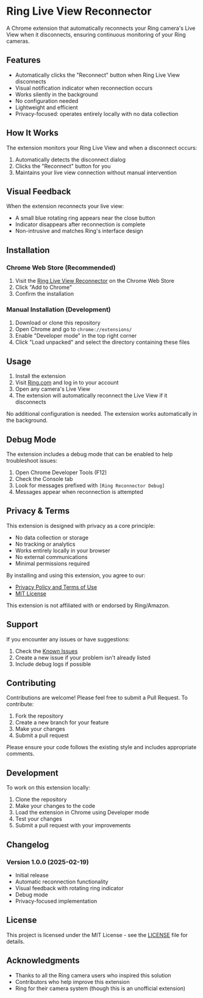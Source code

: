 # Ring Live View Reconnector

A Chrome extension that automatically reconnects your Ring camera's Live View when it disconnects, ensuring continuous monitoring of your Ring cameras.

## Features

- Automatically clicks the "Reconnect" button when Ring Live View disconnects
- Visual notification indicator when reconnection occurs
- Works silently in the background
- No configuration needed
- Lightweight and efficient
- Privacy-focused: operates entirely locally with no data collection

## How It Works

The extension monitors your Ring Live View and when a disconnect occurs:
1. Automatically detects the disconnect dialog
2. Clicks the "Reconnect" button for you
3. Maintains your live view connection without manual intervention

## Visual Feedback

When the extension reconnects your live view:
- A small blue rotating ring appears near the close button
- Indicator disappears after reconnection is complete
- Non-intrusive and matches Ring's interface design

## Installation

### Chrome Web Store (Recommended)
1. Visit the [Ring Live View Reconnector](https://chrome.google.com/webstore/detail/chiphiennfhnjnhnmjgmfgkilegpdpkh) on the Chrome Web Store
2. Click "Add to Chrome"
3. Confirm the installation

### Manual Installation (Development)
1. Download or clone this repository
2. Open Chrome and go to `chrome://extensions/`
3. Enable "Developer mode" in the top right corner
4. Click "Load unpacked" and select the directory containing these files

## Usage

1. Install the extension
2. Visit [Ring.com](https://account.ring.com/) and log in to your account
3. Open any camera's Live View
4. The extension will automatically reconnect the Live View if it disconnects

No additional configuration is needed. The extension works automatically in the background.

## Debug Mode

The extension includes a debug mode that can be enabled to help troubleshoot issues:
1. Open Chrome Developer Tools (F12)
2. Check the Console tab
3. Look for messages prefixed with `[Ring Reconnector Debug]`
4. Messages appear when reconnection is attempted

## Privacy & Terms

This extension is designed with privacy as a core principle:
- No data collection or storage
- No tracking or analytics
- Works entirely locally in your browser
- No external communications
- Minimal permissions required

By installing and using this extension, you agree to our:
- [Privacy Policy and Terms of Use](privacy-policy.md)
- [MIT License](LICENSE)

This extension is not affiliated with or endorsed by Ring/Amazon.

## Support

If you encounter any issues or have suggestions:
1. Check the [Known Issues](https://github.com/HairyDuck/ring-live-view-reconnector/issues)
2. Create a new issue if your problem isn't already listed
3. Include debug logs if possible

## Contributing

Contributions are welcome! Please feel free to submit a Pull Request. To contribute:

1. Fork the repository
2. Create a new branch for your feature
3. Make your changes
4. Submit a pull request

Please ensure your code follows the existing style and includes appropriate comments.

## Development

To work on this extension locally:

1. Clone the repository
2. Make your changes to the code
3. Load the extension in Chrome using Developer mode
4. Test your changes
5. Submit a pull request with your improvements

## Changelog

### Version 1.0.0 (2025-02-19)
- Initial release
- Automatic reconnection functionality
- Visual feedback with rotating ring indicator
- Debug mode
- Privacy-focused implementation

## License

This project is licensed under the MIT License - see the [LICENSE](LICENSE) file for details.

## Acknowledgments

- Thanks to all the Ring camera users who inspired this solution
- Contributors who help improve this extension
- Ring for their camera system (though this is an unofficial extension) 